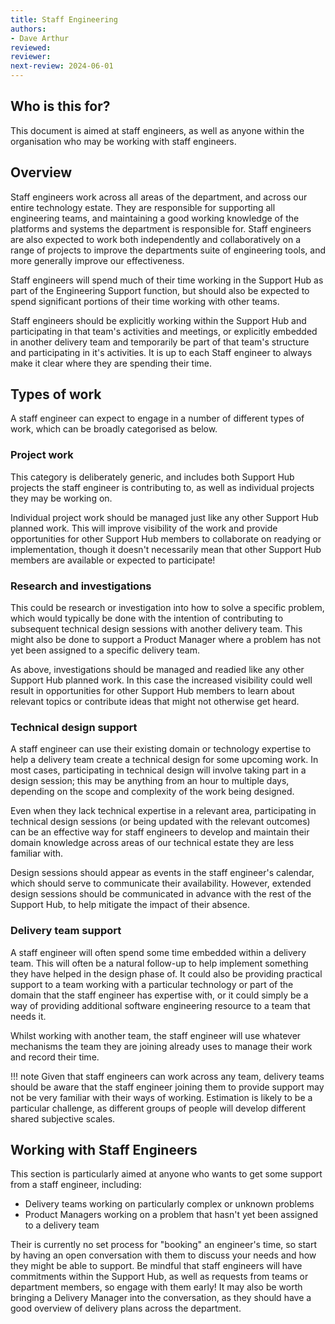 ```yaml
---
title: Staff Engineering
authors: 
- Dave Arthur
reviewed: 
reviewer:
next-review: 2024-06-01
---
```


## Who is this for?

This document is aimed at staff engineers, as well as anyone within the organisation who may be working with staff engineers.

## Overview

Staff engineers work across all areas of the department, and across our entire technology estate. They are responsible for supporting all engineering teams, and maintaining a good working knowledge of the platforms and systems the department is responsible for. Staff engineers are also expected to work both independently and collaboratively on a range of projects to improve the departments suite of engineering tools, and more generally improve our effectiveness.

Staff engineers will spend much of their time working in the Support Hub as part of the Engineering Support function, but should also be expected to spend significant portions of their time working with other teams.

Staff engineers should be explicitly working within the Support Hub and participating in that team's activities and meetings, or explicitly embedded in another delivery team and temporarily be part of that team's structure and participating in it's activities. It is up to each Staff engineer to always make it clear where they are spending their time.

## Types of work

A staff engineer can expect to engage in a number of different types of work, which can be broadly categorised as below.

### Project work

This category is deliberately generic, and includes both Support Hub projects the staff engineer is contributing to, as well as individual projects they may be working on.

Individual project work should be managed just like any other Support Hub planned work. This will improve visibility of the work and provide opportunities for other Support Hub members to collaborate on readying or implementation, though it doesn't necessarily mean that other Support Hub members are available or expected to participate!

### Research and investigations

This could be research or investigation into how to solve a specific problem, which would typically be done with the intention of contributing to subsequent technical design sessions with another delivery team. This might also be done to support a Product Manager where a problem has not yet been assigned to a specific delivery team.

As above, investigations should be managed and readied like any other Support Hub planned work. In this case the increased visibility could well result in opportunities for other Support Hub members to learn about relevant topics or contribute ideas that might not otherwise get heard.

### Technical design support

A staff engineer can use their existing domain or technology expertise to help a delivery team create a technical design for some upcoming work. In most cases, participating in technical design will involve taking part in a design session; this may be anything from an hour to multiple days, depending on the scope and complexity of the work being designed.

Even when they lack technical expertise in a relevant area, participating in technical design sessions (or being updated with the relevant outcomes) can be an effective way for staff engineers to develop and maintain their domain knowledge across areas of our technical estate they are less familiar with.

Design sessions should appear as events in the staff engineer's calendar, which should serve to communicate their availability. However, extended design sessions should be communicated in advance with the rest of the Support Hub, to help mitigate the impact of their absence.

### Delivery team support

A staff engineer will often spend some time embedded within a delivery team. This will often be a natural follow-up to help implement something they have helped in the design phase of. It could also be providing practical support to a team working with a particular technology or part of the domain that the staff engineer has expertise with, or it could simply be a way of providing additional software engineering resource to a team that needs it.

Whilst working with another team, the staff engineer will use whatever mechanisms the team they are joining already uses to manage their work and record their time.

!!! note
    Given that staff engineers can work across any team, delivery teams should be aware that the staff engineer joining them to provide support may not be very familiar with their ways of working. Estimation is likely to be a particular challenge, as different groups of people will develop different shared subjective scales.

## Working with Staff Engineers

This section is particularly aimed at anyone who wants to get some support from a staff engineer, including:

- Delivery teams working on particularly complex or unknown problems
- Product Managers working on a problem that hasn't yet been assigned to a delivery team

Their is currently no set process for "booking" an engineer's time, so start by having an open conversation with them to discuss your needs and how they might be able to support. Be mindful that staff engineers will have commitments within the Support Hub, as well as requests from teams or department members, so engage with them early! It may also be worth bringing a Delivery Manager into the conversation, as they should have a good overview of delivery plans across the department.

